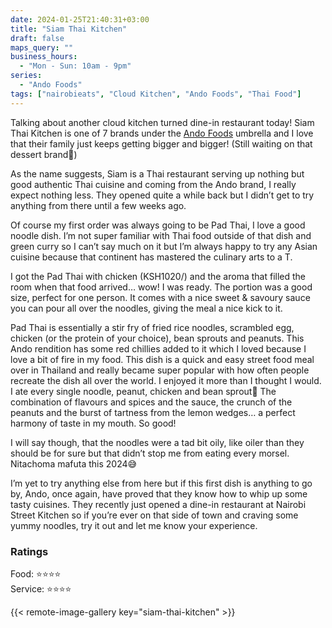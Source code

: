 ```yaml
---
date: 2024-01-25T21:40:31+03:00
title: "Siam Thai Kitchen"
draft: false
maps_query: ""
business_hours:
  - "Mon - Sun: 10am - 9pm"
series:
  - "Ando Foods"
tags: ["nairobieats", "Cloud Kitchen", "Ando Foods", "Thai Food"]
---
```


Talking about another cloud kitchen turned dine-in restaurant today! Siam Thai Kitchen is one of 7 brands under the [Ando Foods](https://twitter.com/andokitchens) umbrella and I love that their family just keeps getting bigger and bigger! (Still waiting on that dessert brand👀)

As the name suggests, Siam is a Thai restaurant serving up nothing but good authentic Thai cuisine and coming from the Ando brand, I really expect nothing less. They opened quite a while back but I didn’t get to try anything from there until a few weeks ago.

Of course my first order was always going to be Pad Thai, I love a good noodle dish. I’m not super familiar with Thai food outside of that dish and green curry so I can’t say much on it but I’m always happy to try any Asian cuisine because that continent has mastered the culinary arts to a T.

I got the Pad Thai with chicken (KSH1020/) and the aroma that filled the room when that food arrived… wow! I was ready. The portion was a good size, perfect for one person. It comes with a nice sweet & savoury sauce you can pour all over the noodles, giving the meal a nice kick to it.

Pad Thai is essentially a stir fry of fried rice noodles, scrambled egg, chicken (or the protein of your choice), bean sprouts and peanuts. This Ando rendition has some red chillies added to it which I loved because I love a bit of fire in my food. This dish is a quick and easy street food meal over in Thailand and really became super popular with how often people recreate the dish all over the world.
I enjoyed it more than I thought I would. I ate every single noodle, peanut, chicken and bean sprout🤤 The combination of flavours and spices and the sauce, the crunch of the peanuts and the burst of tartness from the lemon wedges… a perfect harmony of taste in my mouth. So good!

I will say though, that the noodles were a tad bit oily, like oiler than they should be for sure but that didn’t stop me from eating every morsel. Nitachoma mafuta this 2024😅

I’m yet to try anything else from here but if this first dish is anything to go by, Ando, once again, have proved that they know how to whip up some tasty cuisines. They recently just opened a dine-in restaurant at Nairobi Street Kitchen so if you’re ever on that side of town and craving some yummy noodles, try it out and let me know your experience.

### Ratings

Food: ⭐️⭐️⭐️⭐️<br>
Service: ⭐️⭐️⭐️⭐️<br>

{{< remote-image-gallery key="siam-thai-kitchen" >}}
